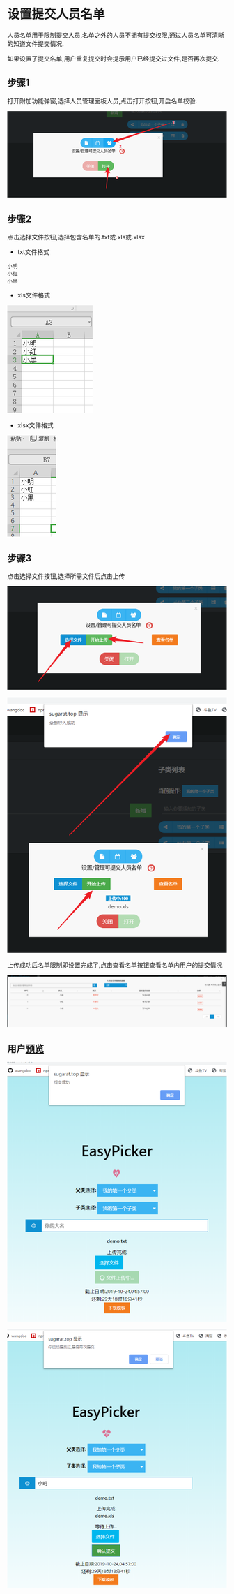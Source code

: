 # 设置提交人员名单

人员名单用于限制提交人员,名单之外的人员不拥有提交权限,通过人员名单可清晰的知道文件提交情况.

如果设置了提交名单,用户重复提交时会提示用户已经提交过文件,是否再次提交.

## 步骤1
打开附加功能弹窗,选择人员管理面板人员,点击打开按钮,开启名单校验.

![](../../static/set-people-step1.png)


## 步骤2
点击选择文件按钮,选择包含名单的.txt或.xls或.xlsx

* txt文件格式
```text
小明
小红
小黑
```

* xls文件格式
  
![](../../static/demoFile-xls.png)

* xlsx文件格式
  
![](../../static/demoFile-xlsx.png)


## 步骤3
点击选择文件按钮,选择所需文件后点击上传

![](../../static/set-people-step2.png)

![](../../static/set-people-step3.png)

上传成功后名单限制即设置完成了,点击查看名单按钮查看名单内用户的提交情况

![](../../static/set-people-step4.png)

## 用户[预览](https://sugarat.top/EasyPicker/home/test?parent=%E6%88%91%E7%9A%84%E7%AC%AC%E4%B8%80%E4%B8%AA%E7%88%B6%E7%B1%BB&child=%E6%88%91%E7%9A%84%E7%AC%AC%E4%B8%80%E4%B8%AA%E5%AD%90%E7%B1%BB)

![](../../static/people-prev.png)

![](../../static/people-prev2.png)